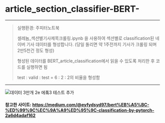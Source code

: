 # article_section_classifier-BERT-   
   
   
   
<hr/>   
   
>실행환경: 주피터노트북    
>   
> 셀레늄_섹션별기사제목크롤링.ipynb 을 사용하여 섹션별로 classification된 네이버 기사 데이터를 형성합니다.
> (당일 돌리면 약 1주전까지 기사가 크롤링 되며 2만5천건 정도 형성)
>
> 형성된 데이터를 BERT_article_classification에서 읽을 수 있도록 처리한 후 코드를 실행하면 됨
>
> test : valid : test = 6 : 2 : 2의 비율을 형성함 

   
<hr/>   


![데이터 3만개 2e 에퐄3 테스트 추가](https://user-images.githubusercontent.com/62196278/125653735-5d229cbd-8d65-4a77-93f3-20dfcccf512c.jpg)
   
   
#### 참고한 사이트: https://medium.com/@eyfydsyd97/bert%EB%A5%BC-%ED%99%9C%EC%9A%A9%ED%95%9C-classification-by-pytorch-2a6d4adaf162
